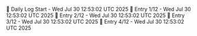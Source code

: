 📅 Daily Log Start - Wed Jul 30 12:53:02 UTC 2025
📌 Entry 1/12 - Wed Jul 30 12:53:02 UTC 2025
📌 Entry 2/12 - Wed Jul 30 12:53:02 UTC 2025
📌 Entry 3/12 - Wed Jul 30 12:53:02 UTC 2025
📌 Entry 4/12 - Wed Jul 30 12:53:02 UTC 2025
